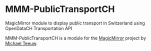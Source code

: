 # MMM-PublicTransportCH

MagicMirror module to display public transport in Switzerland using OpenDataCH Transportation API

MMM-PublicTransportCH is a module for the [MagicMirror](https://github.com/MichMich/MagicMirror) project by 
[Michael Teeuw](https://github.com/MichMich).
